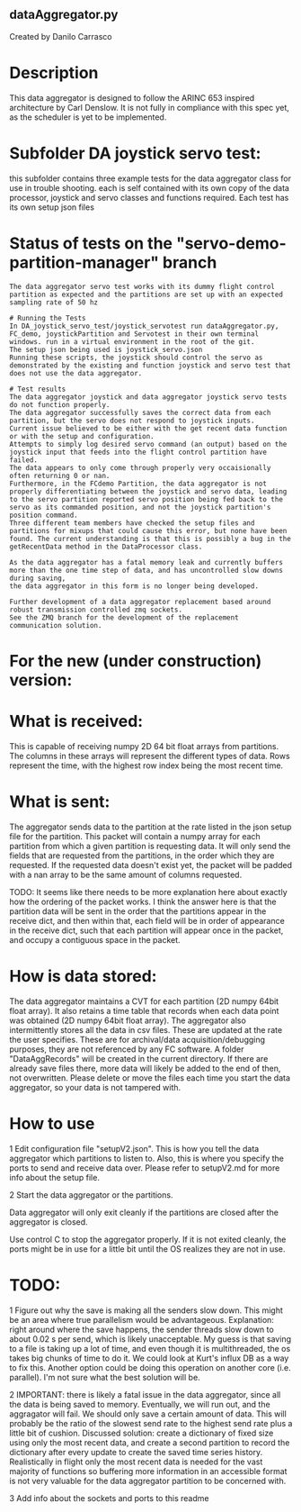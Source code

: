 ## dataAggregator.py
Created by Danilo Carrasco

# Description

This data aggregator is designed to follow the ARINC 653 inspired architecture by Carl Denslow. It is not fully in compliance with this spec yet, as the scheduler is yet to be implemented.

# Subfolder DA joystick servo test: 
this subfolder contains three example tests for the data aggregator class for use in trouble shooting. each is self contained with its own copy of the data processor, joystick and servo classes and functions required. Each test has its own setup json files 

# Status of tests on the "servo-demo-partition-manager" branch
    The data aggregator servo test works with its dummy flight control partition as expected and the partitions are set up with an expected sampling rate of 50 hz 

    # Running the Tests
    In DA_joystick_servo_test/joystick_servotest run dataAggregator.py, FC_demo, joystickPartition and Servotest in their own terminal windows. run in a virtual environment in the root of the git.
    The setup json being used is joystick_servo.json
    Running these scripts, the joystick should control the servo as demonstrated by the existing and function joystick and servo test that does not use the data aggregator. 

    # Test results
    The data aggregator joystick and data aggregator joystick servo tests do not function properly. 
    The data aggregator successfully saves the correct data from each partition, but the servo does not respond to joystick inputs.
    Current issue believed to be either with the get recent data function or with the setup and configuration. 
    Attempts to simply log desired servo command (an output) based on the joystick input that feeds into the flight control partition have failed. 
    The data appears to only come through properly very occaisionally often returning 0 or nan. 
    Furthermore, in the FCdemo Partition, the data aggregator is not properly differentiating between the joystick and servo data, leading to the servo partition reported servo position being fed back to the servo as its commanded position, and not the joystick partition's position command.
    Three different team members have checked the setup files and partitions for mixups that could cause this error, but none have been found. The current understanding is that this is possibly a bug in the getRecentData method in the DataProcessor class.

    As the data aggregator has a fatal memory leak and currently buffers more than the one time step of data, and has uncontrolled slow downs during saving, 
    the data aggregator in this form is no longer being developed. 

    Further development of a data aggregator replacement based around robust transmission controlled zmq sockets. 
    See the ZMQ branch for the development of the replacement communication solution.


# For the new (under construction) version:

# What is received:
This is capable of receiving numpy 2D 64 bit float arrays from partitions. The columns in these arrays will represent the different types of data. Rows represent the time, with the highest row index being the most recent time.

# What is sent:
The aggregator sends data to the partition at the rate listed in the json setup file for the partition. This packet will contain a numpy array for each partition from which a given partition is requesting data. It will only send the fields that are requested from the partitions, in the order which they are requested. If the requested data doesn't exist yet, the packet will be padded with a nan array to be the same amount of columns requested. 

TODO: It seems like there needs to be more explanation here about exactly how the ordering of the packet works.
I think the answer here is that the partition data will be sent in the order that the partitions appear in the receive dict, and then within that, each field will be in order of appearance in the receive dict, such that each partition will appear once in the packet, and occupy a contiguous space in the packet.

# How is data stored:
The data aggregator maintains a CVT for each partition (2D numpy 64bit float array). It also retains a time table that records when each data point was obtained (2D numpy 64bit float array). The aggregator also intermittently stores all the data in csv files. These are updated at the rate the user specifies. These are for archival/data acquisition/debugging purposes, they are not referenced by any FC software. A folder "DataAggRecords" will be created in the current directory. If there are already save files there, more data will likely be added to the end of then, not overwritten. Please delete or move the files each time you start the data aggregator, so your data is not tampered with.

# How to use

1 Edit configuration file "setupV2.json". This is how you tell the data aggregator which partitions to listen to. Also, this is where you specify the ports to send and receive data over. Please refer to setupV2.md for more info about the setup file.

2 Start the data aggregator or the partitions. 

Data aggregator will only exit cleanly if the partitions are closed after the aggregator is closed.

Use control C to stop the aggregator properly. If it is not exited cleanly, the ports might be in use for a little bit until the OS realizes they are not in use.

# TODO:

1 Figure out why the save is making all the senders slow down. This might be an area where true parallelism would be advantageous. Explanation: right around where the save happens, the sender threads slow down to about 0.02 s per send, which is likely unacceptable. My guess is that saving to a file is taking up a lot of time, and even though it is multithreaded, the os takes big chunks of time to do it. We could look at Kurt's influx DB as a way to fix this. Another option could be doing this operation on another core (i.e. parallel). I'm not sure what the best solution will be.

2 IMPORTANT: there is likely a fatal issue in the data aggregator, since all the data is being saved to memory. Eventually, we will run out, and the aggragator will fail. We should only save a certain amount of data. This will probably be the ratio of the slowest send rate to the highest send rate plus a little bit of cushion.
    Discussed solution: create a dictionary of fixed size using only the most recent data, and create a second partition to record the dictionary after every update to create the saved time series history. Realistically in flight only the most recent data is needed for the vast majority of functions so buffering more information in an accessible format is not very valuable for the data aggregator partition to be concerned with. 

3 Add info about the sockets and ports to this readme
